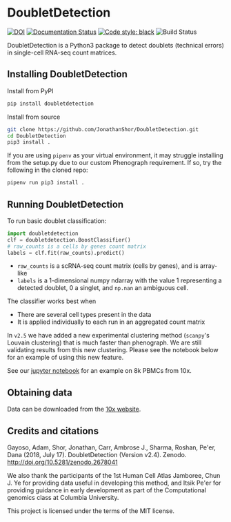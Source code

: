 # DoubletDetection

[![DOI](https://zenodo.org/badge/86256007.svg)](https://zenodo.org/badge/latestdoi/86256007)
[![Documentation Status](https://readthedocs.org/projects/doubletdetection/badge/?version=latest)](https://doubletdetection.readthedocs.io/en/latest/?badge=latest)
[![Code style: black](https://img.shields.io/badge/code%20style-black-000000.svg)](https://github.com/python/black)
![Build Status](https://github.com/JonathanShor/DoubletDetection/workflows/doubletdetection/badge.svg)

DoubletDetection is a Python3 package to detect doublets (technical errors) in single-cell RNA-seq count matrices.

## Installing DoubletDetection

Install from PyPI

```bash
pip install doubletdetection
```

Install from source

```bash
git clone https://github.com/JonathanShor/DoubletDetection.git
cd DoubletDetection
pip3 install .
```

If you are using `pipenv` as your virtual environment, it may struggle installing from the setup.py due to our custom Phenograph requirement.
If so, try the following in the cloned repo:

```bash
pipenv run pip3 install .
```

## Running DoubletDetection

To run basic doublet classification:

```Python
import doubletdetection
clf = doubletdetection.BoostClassifier()
# raw_counts is a cells by genes count matrix
labels = clf.fit(raw_counts).predict()
```

- `raw_counts` is a scRNA-seq count matrix (cells by genes), and is array-like
- `labels` is a 1-dimensional numpy ndarray with the value 1 representing a detected doublet, 0 a singlet, and `np.nan` an ambiguous cell.

The classifier works best when

- There are several cell types present in the data
- It is applied individually to each run in an aggregated count matrix

In `v2.5` we have added a new experimental clustering method (`scanpy`'s Louvain clustering) that is much faster than phenograph. We are still validating results from this new clustering. Please see the notebook below for an example of using this new feature.

See our [jupyter notebook](https://nbviewer.jupyter.org/github/JonathanShor/DoubletDetection/blob/master/tests/notebooks/PBMC_8k_vignette.ipynb) for an example on 8k PBMCs from 10x.

## Obtaining data

Data can be downloaded from the [10x website](https://support.10xgenomics.com/single-cell/datasets).

## Credits and citations

Gayoso, Adam, Shor, Jonathan, Carr, Ambrose J., Sharma, Roshan, Pe'er, Dana (2018, July 17). DoubletDetection (Version v2.4). Zenodo. http://doi.org/10.5281/zenodo.2678041

We also thank the participants of the 1st Human Cell Atlas Jamboree, Chun J. Ye for providing data useful in developing this method, and Itsik Pe'er for providing guidance in early development as part of the Computational genomics class at Columbia University.

This project is licensed under the terms of the MIT license.
